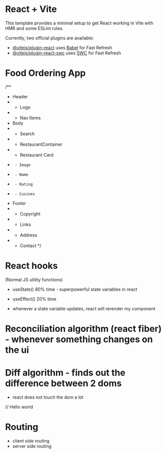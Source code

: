 # React + Vite

This template provides a minimal setup to get React working in Vite with HMR and some ESLint rules.

Currently, two official plugins are available:

- [@vitejs/plugin-react](https://github.com/vitejs/vite-plugin-react/blob/main/packages/plugin-react/README.md) uses [Babel](https://babeljs.io/) for Fast Refresh
- [@vitejs/plugin-react-swc](https://github.com/vitejs/vite-plugin-react-swc) uses [SWC](https://swc.rs/) for Fast Refresh


# Food Ordering App
/**
 * Header
 *  - Logo
 *  - Nav Items
 * Body
 *  - Search
 *  - RestaurantContainer
 *    - Restaurant Card
 *      - Image
 *      - Name
 *      - Rating
 *      - Cusines
 * Footer
 *  - Copyright
 *  - Links
 *  - Address
 *  - Contact
 */

 # React hooks
 (Normal JS utility functions)
 - useState() 80% time - superpowerful state variables in react
 - useEffect() 20% time

 - whenever a state variable updates, react will rerender my component

 # Reconciliation algorithm (react fiber) - whenever something changes on the ui
 # Diff algorithm - finds out the difference between 2 doms
  - react does not touch the dom a lot

  // Hello world

  # Routing 
  - client side routing
  - server side routing